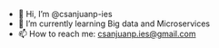 - 👋 Hi, I’m @csanjuanp-ies
- 🌱 I’m currently learning Big data and Microservices
- 📫 How to reach me: csanjuanp.ies@gmail.com

